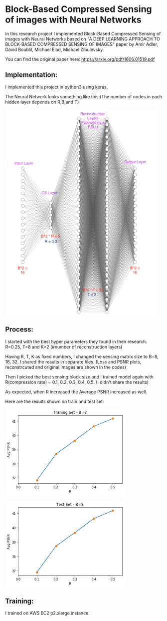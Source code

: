# Block-Based Compressed Sensing of images with Neural Networks

In this research project I implemented Block-Based Compressed Sensing of images with Neural Networks based on "A DEEP LEARNING APPROACH TO BLOCK-BASED COMPRESSED SENSING OF IMAGES" paper by Amir Adler, David Boublil, Michael Elad, Michael Zibulevsky.

You can find the original paper here: https://arxiv.org/pdf/1606.01519.pdf

## Implementation:
I implemented this project in python3 using keras.

The Neural Network looks something like this:(The number of nodes in each hidden layer depends on R,B,and T)

![img](NN.png?raw=true "Train")

## Process:
I started with the best hyper parameters they found in their research. R=0.25, T=8 and K=2 (#number of reconstruction layers)

Having R, T, K as fixed numbers, I changed the sensing matrix size to B=8, 16, 32. I shared the results in separate files. (Loss and PSNR plots, reconstrcuted and original images are shown in the codes)

Then I picked the best sensing block size and I trained model again with R(compression rate) = 0.1, 0.2, 0.3, 0.4, 0.5. (I didn't share the results)

As expected, when R increased the Average PSNR increased as well.

Here are the results shown on train and test set:

![img](train_avg-PSNR.png?raw=true "Train")


![img2](test-Avg-PSNR.png?raw=true "Test")

## Training:
I trained on AWS EC2 p2.xlarge instance.
